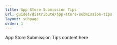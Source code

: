 ```yaml
---
title: App Store Submission Tips
url: guides/distribute/app-store-submission-tips
layout: subpage
order: 1
---
```


App Store Submission Tips content here
